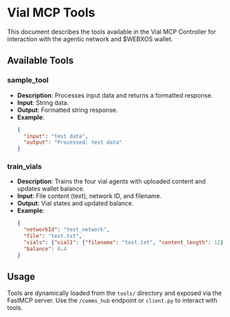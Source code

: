 # Vial MCP Tools

This document describes the tools available in the Vial MCP Controller for interaction with the agentic network and $WEBXOS wallet.

## Available Tools

### sample_tool
- **Description**: Processes input data and returns a formatted response.
- **Input**: String data.
- **Output**: Formatted string response.
- **Example**:
  ```json
  {
    "input": "test data",
    "output": "Processed: test data"
  }
  ```

### train_vials
- **Description**: Trains the four vial agents with uploaded content and updates wallet balance.
- **Input**: File content (text), network ID, and filename.
- **Output**: Vial states and updated balance.
- **Example**:
  ```json
  {
    "networkId": "test_network",
    "file": "test.txt",
    "vials": {"vial1": {"filename": "test.txt", "content_length": 12}, ...},
    "balance": 0.4
  }
  ```

## Usage
Tools are dynamically loaded from the `tools/` directory and exposed via the FastMCP server. Use the `/comms_hub` endpoint or `client.py` to interact with tools.